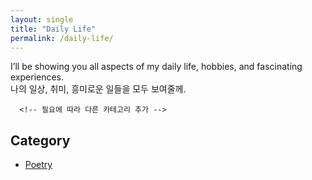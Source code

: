 ```yaml
---
layout: single
title: "Daily Life"
permalink: /daily-life/
---
```


I’ll be showing you all aspects of my daily life, hobbies, and fascinating experiences. <br>
나의 일상, 취미, 흥미로운 일들을 모두 보여줄께.

<!-- <ul class="custom-list"> -->
<!--   <li><a href="/daily-life/poetry/">Poetry</a></li> -->
<!--   <li><a href="/daily-life/travel/">Travel</a></li> -->
      <!-- 필요에 따라 다른 카테고리 추가 -->
<!-- </ul> -->

<div class="category-list">
  <h2>Category</h2>
  <ul>
    <li><a href="/categories/poetry/">Poetry</a></li>
<!--     <li><a href="/categories/travel/">Travel</a></li> -->
    <!-- 필요에 따라 다른 카테고리 추가 -->
  </ul>
</div>
